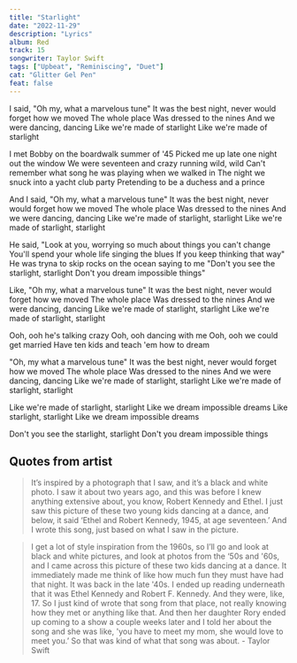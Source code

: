 ```yaml
---
title: "Starlight"
date: "2022-11-29"
description: "Lyrics"
album: Red
track: 15
songwriter: Taylor Swift
tags: ["Upbeat", "Reminiscing", "Duet"]
cat: "Glitter Gel Pen"
feat: false
---
```


<p className="chorus">
I said, "Oh my, what a marvelous tune"
It was the best night, never would forget how we moved
The whole place
Was dressed to the nines
And we were dancing, dancing
Like we're made of starlight
Like we're made of starlight
</p>
<p className="verse-one">
I met Bobby on the boardwalk summer of '45
Picked me up late one night out the window
We were seventeen and crazy running wild, wild
Can't remember what song he was playing when we walked in
The night we snuck into a yacht club party
Pretending to be a duchess and a prince
</p>
<p className="chorus">
And I said, "Oh my, what a marvelous tune"
It was the best night, never would forget how we moved
The whole place
Was dressed to the nines
And we were dancing, dancing
Like we're made of starlight, starlight
Like we're made of starlight, starlight
</p>
<p className="verse-two">
He said, "Look at you, worrying so much about things you can't change
You'll spend your whole life singing the blues
If you keep thinking that way"
He was tryna to skip rocks on the ocean saying to me
"Don't you see the starlight, starlight
Don't you dream impossible things"
</p>
<p className="chorus">
Like, "Oh my, what a marvelous tune"
It was the best night, never would forget how we moved
The whole place
Was dressed to the nines
And we were dancing, dancing
Like we're made of starlight, starlight
Like we're made of starlight, starlight
</p>
<p className="bridge">
Ooh, ooh he's talking crazy
Ooh, ooh dancing with me
Ooh, ooh we could get married
Have ten kids and teach 'em how to dream
</p>
<p className="chorus">
"Oh, my what a marvelous tune"
It was the best night, never would forget how we moved
The whole place
Was dressed to the nines
And we were dancing, dancing
Like we're made of starlight, starlight
Like we're made of starlight, starlight
</p>
<p className="breakdown">
Like we're made of starlight, starlight
Like we dream impossible dreams
Like starlight, starlight
Like we dream impossible dreams
</p>
<p className="outro">
Don't you see the starlight, starlight
Don't you dream impossible things
</p>

## Quotes from artist

<blockquote cite="https://www.youtube.com/watch?v=M-7x-UZMI5Q&t=37s">
It’s inspired by a photograph that I saw, and it’s a black and white photo. I saw it about two years ago, and this was before I knew anything extensive about, you know, Robert Kennedy and Ethel. I just saw this picture of these two young kids dancing at a dance, and below, it said ‘Ethel and Robert Kennedy, 1945, at age seventeen.’ And I wrote this song, just based on what I saw in the picture.
</blockquote>

<blockquote>
I get a lot of style inspiration from the 1960s, so I’ll go and look at black and white pictures, and look at photos from the ‘50s and '60s, and I came across this picture of these two kids dancing at a dance. It immediately made me think of like how much fun they must have had that night. It was back in the late '40s. I ended up reading underneath that it was Ethel Kennedy and Robert F. Kennedy. And they were, like, 17. So I just kind of wrote that song from that place, not really knowing how they met or anything like that. And then her daughter Rory ended up coming to a show a couple weeks later and I told her about the song and she was like, 'you have to meet my mom, she would love to meet you.’ So that was kind of what that song was about. - Taylor Swift
</blockquote>
